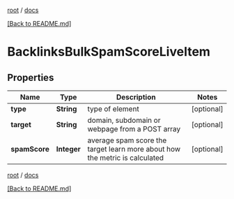 [root](./../ "root") / [docs](./ "docs")

[[Back to README.md]](./../README.md "[Back to README.md]")

# BacklinksBulkSpamScoreLiveItem

## Properties

| Name | Type | Description | Notes |
|------------ | ------------- | ------------- | -------------|
|**type** | **String** | type of element |  [optional] |
|**target** | **String** | domain, subdomain or webpage from a POST array |  [optional] |
|**spamScore** | **Integer** | average spam score the target learn more about how the metric is calculated |  [optional] |

[root](./../ "root") / [docs](./ "docs")

[[Back to README.md]](./../README.md "[Back to README.md]")